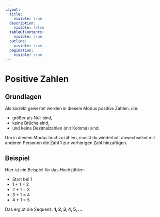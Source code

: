 ```yaml
---
layout:
  title:
    visible: true
  description:
    visible: false
  tableOfContents:
    visible: true
  outline:
    visible: true
  pagination:
    visible: true
---
```


# Positive Zahlen

## Grundlagen

Als korrekt gewertet werden in diesem Modus positive Zahlen, die:

- größer als Null sind,
- keine Brüche sind,
- und keine Dezimalzahlen (mit Komma) sind.

Um in diesem Modus hochzuzählen, musst du wiederholt abwechselnd mit anderen Personen die Zahl 1 zur vorherigen Zahl hinzufügen.

## Beispiel

Hier ist ein Beispiel für das Hochzählen:

- Start bei 1
- 1 + 1 = 2
- 2 + 1 = 3
- 3 + 1 = 4
- 4 + 1 = 5

Das ergibt die Sequenz: **1, 2, 3, 4, 5, …**
